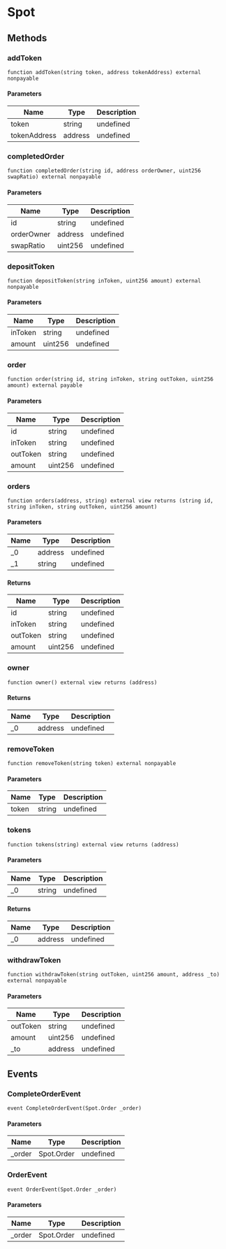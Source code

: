 # Spot









## Methods

### addToken

```solidity
function addToken(string token, address tokenAddress) external nonpayable
```





#### Parameters

| Name | Type | Description |
|---|---|---|
| token | string | undefined
| tokenAddress | address | undefined

### completedOrder

```solidity
function completedOrder(string id, address orderOwner, uint256 swapRatio) external nonpayable
```





#### Parameters

| Name | Type | Description |
|---|---|---|
| id | string | undefined
| orderOwner | address | undefined
| swapRatio | uint256 | undefined

### depositToken

```solidity
function depositToken(string inToken, uint256 amount) external nonpayable
```





#### Parameters

| Name | Type | Description |
|---|---|---|
| inToken | string | undefined
| amount | uint256 | undefined

### order

```solidity
function order(string id, string inToken, string outToken, uint256 amount) external payable
```





#### Parameters

| Name | Type | Description |
|---|---|---|
| id | string | undefined
| inToken | string | undefined
| outToken | string | undefined
| amount | uint256 | undefined

### orders

```solidity
function orders(address, string) external view returns (string id, string inToken, string outToken, uint256 amount)
```





#### Parameters

| Name | Type | Description |
|---|---|---|
| _0 | address | undefined
| _1 | string | undefined

#### Returns

| Name | Type | Description |
|---|---|---|
| id | string | undefined
| inToken | string | undefined
| outToken | string | undefined
| amount | uint256 | undefined

### owner

```solidity
function owner() external view returns (address)
```






#### Returns

| Name | Type | Description |
|---|---|---|
| _0 | address | undefined

### removeToken

```solidity
function removeToken(string token) external nonpayable
```





#### Parameters

| Name | Type | Description |
|---|---|---|
| token | string | undefined

### tokens

```solidity
function tokens(string) external view returns (address)
```





#### Parameters

| Name | Type | Description |
|---|---|---|
| _0 | string | undefined

#### Returns

| Name | Type | Description |
|---|---|---|
| _0 | address | undefined

### withdrawToken

```solidity
function withdrawToken(string outToken, uint256 amount, address _to) external nonpayable
```





#### Parameters

| Name | Type | Description |
|---|---|---|
| outToken | string | undefined
| amount | uint256 | undefined
| _to | address | undefined



## Events

### CompleteOrderEvent

```solidity
event CompleteOrderEvent(Spot.Order _order)
```





#### Parameters

| Name | Type | Description |
|---|---|---|
| _order  | Spot.Order | undefined |

### OrderEvent

```solidity
event OrderEvent(Spot.Order _order)
```





#### Parameters

| Name | Type | Description |
|---|---|---|
| _order  | Spot.Order | undefined |



